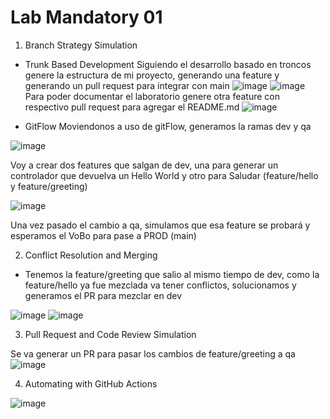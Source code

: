 # Lab Mandatory 01

1. Branch Strategy Simulation
- Trunk Based Development
  Siguiendo el desarrollo basado en troncos genere la estructura de mi proyecto, generando una feature y generando un pull request para integrar con main
![image](https://github.com/LuisGutierrezRdz/lab-mandaroty01/assets/115661340/803ff9d2-f812-4d5d-a21b-cbe15e7d728b)
![image](https://github.com/LuisGutierrezRdz/lab-mandaroty01/assets/115661340/5ab37b0f-2b4b-46e1-993b-d60b6e40ab78)
  Para poder documentar el laboratorio genere otra feature con respectivo pull request para agregar el README.md
  ![image](https://github.com/LuisGutierrezRdz/lab-mandaroty01/assets/115661340/90f93773-f47d-4a96-b197-45831b430791)
 
- GitFlow
  Moviendonos a uso de gitFlow, generamos la ramas dev y qa
  
![image](https://github.com/LuisGutierrezRdz/lab-mandaroty01/assets/115661340/19bdda8e-7ced-4b03-8fda-77b80477b86f)

Voy a crear dos features que salgan de dev, una para generar un controlador que devuelva un Hello World y otro para Saludar (feature/hello y feature/greeting)

![image](https://github.com/LuisGutierrezRdz/lab-mandaroty01/assets/115661340/dfb4fee9-5082-4b08-be1e-4f453251a62a)

Una vez pasado el cambio a qa, simulamos que esa feature se probará y esperamos el VoBo para pase a PROD (main)

2. Conflict Resolution and Merging

- Tenemos la feature/greeting que salio al mismo tiempo de dev, como la feature/hello ya fue mezclada va tener conflictos, solucionamos y generamos el PR para mezclar en dev

![image](https://github.com/LuisGutierrezRdz/lab-mandaroty01/assets/115661340/7120a6a6-2571-4fb5-8138-f1452026ed7f)
![image](https://github.com/LuisGutierrezRdz/lab-mandaroty01/assets/115661340/a0b9481e-2e27-4155-a0e8-dea71b47b45b)

3. Pull Request and Code Review Simulation

Se va generar un PR para pasar los cambios de feature/greeting a qa
![image](https://github.com/LuisGutierrezRdz/lab-mandaroty01/assets/115661340/d047abfe-829d-4ee4-a5e6-a370bbac34ee)

4. Automating with GitHub Actions

![image](https://github.com/LuisGutierrezRdz/lab-mandaroty01/assets/115661340/9ce41526-53aa-4135-8fab-56a7db5886c5)


